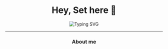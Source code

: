 <h1 align="center">Hey, Set here 👋</h1>

<p align="center""><img src="https://readme-typing-svg.demolab.com?font=Fira+Code&pause=1000&color=F7F7F7&center=true&width=435&lines=Tech+enthusiast;UI+Designer" alt="Typing SVG" /></p>

---

<h3 align="center">About me</h3>
